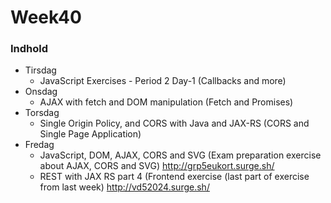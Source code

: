 # Week40
### Indhold

* Tirsdag
  * JavaScript Exercises - Period 2 Day-1 (Callbacks and more)
* Onsdag
  * AJAX with fetch and DOM manipulation (Fetch and Promises)
* Torsdag
  * Single Origin Policy, and CORS with Java and JAX-RS (CORS and Single Page Application)
* Fredag
  * JavaScript, DOM, AJAX, CORS and SVG (Exam preparation exercise about AJAX, CORS and SVG) http://grp5eukort.surge.sh/
  * REST with JAX RS part 4 (Frontend exercise (last part of exercise from last week) http://vd52024.surge.sh/

